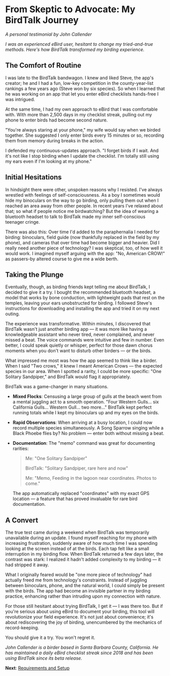 # From Skeptic to Advocate: My BirdTalk Journey
*A personal testimonial by John Callender*

*I was an experienced eBird user, hesitant to change my tried-and-true methods. Here's how BirdTalk transformed my birding experience.*

## The Comfort of Routine

I was late to the BirdTalk bandwagon. I knew and liked Steve, the app's creator; he and I had a fun, low-key competition in the county-year-list rankings a few years ago (Steve won by six species). So when I learned that he was working on an app that let you enter eBird checklists hands-free I was intrigued.

At the same time, I had my own approach to eBird that I was comfortable with. With more than 2,500 days in my checklist streak, pulling out my phone to enter birds had become second nature.

"You're always staring at your phone," my wife would say when we birded together. She suggested I only enter birds every 15 minutes or so, recording them from memory during breaks in the action.

I defended my continuous-updates approach. "I forget birds if I wait. And it's not like I stop birding when I update the checklist. I'm totally still using my ears even if I'm looking at my phone."

## Initial Hesitations

In hindsight there were other, unspoken reasons why I resisted. I've always wrestled with feelings of self-consciousness. As a boy I sometimes would hide my binoculars on the way to go birding, only pulling them out when I reached an area away from other people. In recent years I've relaxed about that; so what if people notice me birdwatching? But the idea of wearing a bluetooth headset to talk to BirdTalk made my inner self-conscious teenager cringe.

There was also this: Over time I'd added to the paraphernalia I needed for birding: binoculars, field guide (now thankfully replaced in the field by my phone), and cameras that over time had become bigger and heavier. Did I really need another piece of technology? I was skeptical, too, of how well it would work. I imagined myself arguing with the app: "No, American CROW!" as passers-by altered course to give me a wide berth.

## Taking the Plunge

Eventually, though, as birding friends kept telling me about BirdTalk, I decided to give it a try. I bought the recommended bluetooth headset, a model that works by bone conduction, with lightweight pads that rest on the temples, leaving your ears unobstructed for birding. I followed Steve's instructions for downloading and installing the app and tried it on my next outing.

The experience was transformative. Within minutes, I discovered that BirdTalk wasn't just another birding app — it was more like having a knowledgeable assistant who never tired, never complained, and never missed a beat. The voice commands were intuitive and few in number. Even better, I could speak quietly or whisper, perfect for those dawn chorus moments when you don't want to disturb other birders — or the birds.

What impressed me most was how the app seemed to think like a birder. When I said "Two crows," it knew I meant American Crows — the expected species in our area. When I spotted a rarity, I could be more specific: "One Solitary Sandpiper," and BirdTalk would flag it appropriately.

BirdTalk was a game-changer in many situations.

- **Mixed Flocks**: Censusing a large group of gulls at the beach went from a mental juggling act to a smooth operation. "Four Western Gulls... six California Gulls... Western Gull... two more..." BirdTalk kept perfect running totals while I kept my binoculars up and my eyes on the birds.

- **Rapid Observations**: When arriving at a busy location, I could now record multiple species simultaneously. A Song Sparrow singing while a Black Phoebe flies by? No problem — enter both without missing a beat.

- **Documentation**: The "memo" command was great for documenting rarities:

    > Me: "One Solitary Sandpiper"
    >
    > BirdTalk: "Solitary Sandpiper, rare here and now"
    >
    > Me: "Memo, Feeding in the lagoon near coordinates. Photos to come."

    The app automatically replaced "coordinates" with my exact GPS location — a feature that has proved invaluable for rare bird documentation.

## A Convert

The true test came during a weekend when BirdTalk was temporarily unavailable during an update. I found myself reaching for my phone with increasing frustration, suddenly aware of how much time I was spending looking at the screen instead of at the birds. Each tap felt like a small interruption in my birding flow. When BirdTalk returned a few days later, the contrast was stark: I realized it hadn't added complexity to my birding — it had stripped it away.

What I originally feared would be "one more piece of technology" had actually freed me from technology's constraints. Instead of juggling between binoculars, phone, and the natural world, I could simply be present with the birds. The app had become an invisible partner in my birding practice, enhancing rather than intruding upon my connection with nature.

For those still hesitant about trying BirdTalk, I get it — I was there too. But if you're serious about using eBird to document your birding, this tool will revolutionize your field experience. It's not just about convenience; it's about rediscovering the joy of birding, unencumbered by the mechanics of record-keeping.

You should give it a try. You won't regret it.

*John Callender is a birder based in Santa Barbara County, California. He has maintained a daily eBird checklist streak since 2018 and has been using BirdTalk since its beta release.*

**Next**: [Requirements and Setup](installation/requirements-and-setup.md)
